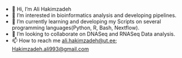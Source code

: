 - 👋 Hi, I’m Ali Hakimzadeh
- 👀 I’m interested in bioinformatics analysis and developing pipelines.  
- 🌱 I’m currently learning and developing my Scripts on several programming languages(Python, R, Bash, Nextflow). 
- 💞️ I’m looking to collaborate on DNASeq and RNASeq Data analysis.
- 📫 How to reach me 
ali.hakimzadeh@ut.ee; Hakimzadeh.ali993@gmail.com

<!---
alihkz94/alihkz94 is a ✨ special ✨ repository because its `README.md` (this file) appears on your GitHub profile.
You can click the Preview link to take a look at your changes.
--->
